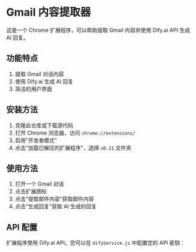 # Gmail 内容提取器 

这是一个 Chrome 扩展程序，可以帮助提取 Gmail 内容并使用 Dify.ai API 生成 AI 回复。

## 功能特点

1. 提取 Gmail 对话内容
2. 使用 Dify.ai 生成 AI 回复
3. 简洁的用户界面

## 安装方法

1. 克隆此仓库或下载源代码
2. 打开 Chrome 浏览器，访问 `chrome://extensions/`
3. 启用"开发者模式"
4. 点击"加载已解压的扩展程序"，选择 `v0.11` 文件夹

## 使用方法

1. 打开一个 Gmail 对话
2. 点击扩展图标
3. 点击"提取邮件内容"获取邮件内容
4. 点击"生成回复"获取 AI 生成的回复

## API 配置

扩展程序使用 Dify.ai API。您可以在 `difyService.js` 中配置您的 API 密钥：